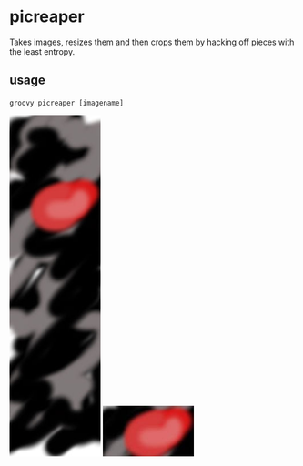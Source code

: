 picreaper
=========

Takes images, resizes them and then crops them by hacking off pieces with the least entropy.

usage
-----

`groovy picreaper [imagename]`

![original image](tall.jpg "original image")
![cropped image](160_tall.jpg "cropped image")